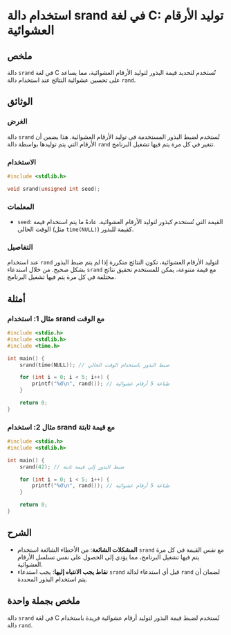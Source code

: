 <!--
Meta Description: # استخدام دالة srand في لغة C: توليد الأرقام العشوائية ## ملخص دالة `srand` في لغة C تُستخدم لتحديد قيمة البذور لتوليد الأرقام العشوائية، مما يساعد عل...
Meta Keywords: srand, استخدام, دالة, الأرقام, البذور
-->

# استخدام دالة srand في لغة C: توليد الأرقام العشوائية

## ملخص
دالة `srand` في لغة C تُستخدم لتحديد قيمة البذور لتوليد الأرقام العشوائية، مما يساعد على تحسين عشوائية النتائج عند استخدام دالة `rand`.

## الوثائق
### الغرض
دالة `srand` تُستخدم لضبط البذور المستخدمة في توليد الأرقام العشوائية. هذا يضمن أن الأرقام التي يتم توليدها بواسطة دالة `rand` تتغير في كل مرة يتم فيها تشغيل البرنامج.

### الاستخدام
```c
#include <stdlib.h>

void srand(unsigned int seed);
```

### المعلمات
- `seed`: القيمة التي تُستخدم كبذور لتوليد الأرقام العشوائية. عادةً ما يتم استخدام قيمة الوقت الحالي (مثل `time(NULL)`) كقيمة للبذور.

### التفاصيل
عند استخدام `rand` لتوليد الأرقام العشوائية، تكون النتائج متكررة إذا لم يتم ضبط البذور بشكل صحيح. من خلال استدعاء `srand` مع قيمة متنوعة، يمكن للمستخدم تحقيق نتائج مختلفة في كل مرة يتم فيها تشغيل البرنامج.

## أمثلة
### مثال 1: استخدام srand مع الوقت
```c
#include <stdio.h>
#include <stdlib.h>
#include <time.h>

int main() {
    srand(time(NULL)); // ضبط البذور باستخدام الوقت الحالي

    for (int i = 0; i < 5; i++) {
        printf("%d\n", rand()); // طباعة 5 أرقام عشوائية
    }

    return 0;
}
```

### مثال 2: استخدام srand مع قيمة ثابتة
```c
#include <stdio.h>
#include <stdlib.h>

int main() {
    srand(42); // ضبط البذور إلى قيمة ثابتة

    for (int i = 0; i < 5; i++) {
        printf("%d\n", rand()); // طباعة 5 أرقام عشوائية
    }

    return 0;
}
```

## الشرح
- **المشكلات الشائعة**: من الأخطاء الشائعة استخدام `srand` مع نفس القيمة في كل مرة يتم فيها تشغيل البرنامج، مما يؤدي إلى الحصول على نفس تسلسل الأرقام العشوائية.
- **نقاط يجب الانتباه إليها**: يجب استدعاء `srand` قبل أي استدعاء لدالة `rand` لضمان أن يتم استخدام البذور المحددة. 

## ملخص بجملة واحدة
دالة `srand` في لغة C تُستخدم لضبط قيمة البذور لتوليد أرقام عشوائية فريدة باستخدام دالة `rand`.